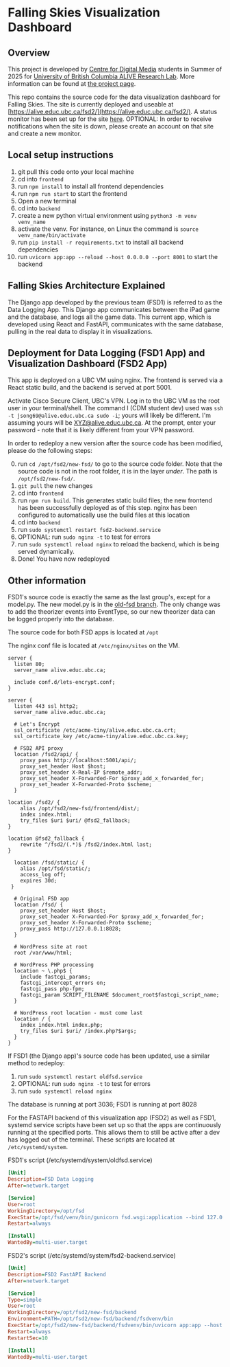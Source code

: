 # Falling Skies Visualization Dashboard

## Overview

This project is developed by [Centre for Digital Media](https://thecdm.ca/) students in Summer of 2025 for [University of British Columbia ALIVE Research Lab](https://alivelab.ca/). More information can be found at [the project page](https://thecdm.ca/projects/industry-projects/https://thecdm.ca/projects/falling-skies-25-ubc-alive-research-lab).

This repo contains the source code for the data visualization dashboard for Falling Skies. The site is currently deployed and useable at [https://alive.educ.ubc.ca/fsd2/](https://alive.educ.ubc.ca/fsd2/). A status monitor has been set up for the site [here](https://stats.uptimerobot.com/7brjCd2N28). OPTIONAL: In order to receive notifications when the site is down, please create an account on that site and create a new monitor.


## Local setup instructions

1. git pull this code onto your local machine
2. cd into `frontend`
3. run `npm install` to install all frontend dependencies
4. run `npm run start` to start the frontend
5. Open a new terminal
6. cd into `backend`
7. create a new python virtual environment using `python3 -m venv venv_name`
8. activate the venv. For instance, on Linux the command is `source venv_name/bin/activate`
9. run `pip install -r requirements.txt` to install all backend dependencies
10. run `uvicorn app:app --reload --host 0.0.0.0 --port 8001` to start the backend

## Falling Skies Architecture Explained

The Django app developed by the previous team (FSD1) is referred to as the Data Logging App. This Django app communicates between the iPad game and the database, and logs all the game data. This current app, which is developed using React and FastAPI, communicates with the same database, pulling in the real data to display it in visualizations.

## Deployment for Data Logging (FSD1 App) and Visualization Dashboard (FSD2 App)

This app is deployed on a UBC VM using nginx. The frontend is served via a React static build, and the backend is served at port 5001. 

Activate Cisco Secure Client, UBC's VPN. Log in to the UBC VM as the root user in your terminal/shell. The command I (CDM student dev) used was `ssh -t jsong69@alive.educ.ubc.ca sudo -i`; yours will likely be different. I'm assuming yours will be XYZ@alive.educ.ubc.ca. At the prompt, enter your password - note that it is likely different from your VPN password.

In order to redeploy a new version after the source code has been modified, please do the following steps:

0. run `cd /opt/fsd2/new-fsd/` to go to the source code folder. Note that the source code is not in the root folder, it is in the layer *under*. The path is `/opt/fsd2/new-fsd/`.
1. `git pull` the new changes
2. cd into `frontend`
3. run `npm run build`. This generates static build files; the new frontend has been successfully deployed as of this step. nginx has been configured to automatically use the build files at this location
4. cd into `backend`
5. run `sudo systemctl restart fsd2-backend.service`
6. OPTIONAL: run `sudo nginx -t` to test for errors
7. run `sudo systemctl reload nginx` to reload the backend, which is being served dynamically. 
8. Done! You have now redeployed

## Other information

FSD1's source code is exactly the same as the last group's, except for a model.py. The new model.py is in the [old-fsd branch](https://github.com/ALIVE-UBC/new-fsd/tree/old-fsd). The only change was to add the theorizer events into EventType, so our new theorizer data can be logged properly into the database.

The source code for both FSD apps is located at `/opt`

The nginx conf file is located at `/etc/nginx/sites` on the VM.

```
server {
  listen 80;
  server_name alive.educ.ubc.ca;

  include conf.d/lets-encrypt.conf;
}

server {
  listen 443 ssl http2;
  server_name alive.educ.ubc.ca;

  # Let's Encrypt
  ssl_certificate /etc/acme-tiny/alive.educ.ubc.ca.crt;
  ssl_certificate_key /etc/acme-tiny/alive.educ.ubc.ca.key;

  # FSD2 API proxy
  location /fsd2/api/ {
    proxy_pass http://localhost:5001/api/;
    proxy_set_header Host $host;
    proxy_set_header X-Real-IP $remote_addr;
    proxy_set_header X-Forwarded-For $proxy_add_x_forwarded_for;
    proxy_set_header X-Forwarded-Proto $scheme;
  }

location /fsd2/ {
    alias /opt/fsd2/new-fsd/frontend/dist/;
    index index.html;
    try_files $uri $uri/ @fsd2_fallback;
}

location @fsd2_fallback {
    rewrite ^/fsd2/(.*)$ /fsd2/index.html last;
}

  location /fsd/static/ {
    alias /opt/fsd/static/;
    access_log off;
    expires 30d;
 }
 
  # Original FSD app
  location /fsd/ {
    proxy_set_header Host $host;
    proxy_set_header X-Forwarded-For $proxy_add_x_forwarded_for;
    proxy_set_header X-Forwarded-Proto $scheme;
    proxy_pass http://127.0.0.1:8028;
  }

  # WordPress site at root
  root /var/www/html;

  # WordPress PHP processing
  location ~ \.php$ {
    include fastcgi_params;
    fastcgi_intercept_errors on;
    fastcgi_pass php-fpm;
    fastcgi_param SCRIPT_FILENAME $document_root$fastcgi_script_name;
  }

  # WordPress root location - must come last
  location / {
    index index.html index.php;
    try_files $uri $uri/ /index.php?$args;
  }
}
```

If FSD1 (the Django app)'s source code has been updated, use a similar method to redeploy:

1. run `sudo systemctl restart oldfsd.service`
2. OPTIONAL: run `sudo nginx -t` to test for errors
3. run `sudo systemctl reload nginx`

The database is running at port 3036; FSD1 is running at port 8028

For the FASTAPI backend of this visualization app (FSD2) as well as FSD1, systemd service scripts have been set up so that the apps are continuously running at the specified ports. This allows them to still be active after a dev has logged out of the terminal. These scripts are located at `/etc/systemd/system`. 

FSD1's script (/etc/systemd/system/oldfsd.service)

```ini
[Unit]
Description=FSD Data Logging
After=network.target

[Service]
User=root
WorkingDirectory=/opt/fsd
ExecStart=/opt/fsd/venv/bin/gunicorn fsd.wsgi:application --bind 127.0.0.1:8028
Restart=always

[Install]
WantedBy=multi-user.target
```

FSD2's script (/etc/systemd/system/fsd2-backend.service)
```ini
[Unit]
Description=FSD2 FastAPI Backend
After=network.target

[Service]
Type=simple
User=root
WorkingDirectory=/opt/fsd2/new-fsd/backend
Environment=PATH=/opt/fsd2/new-fsd/backend/fsdvenv/bin
ExecStart=/opt/fsd2/new-fsd/backend/fsdvenv/bin/uvicorn app:app --host 0.0.0.0 --port 5001
Restart=always
RestartSec=10

[Install]
WantedBy=multi-user.target
```
